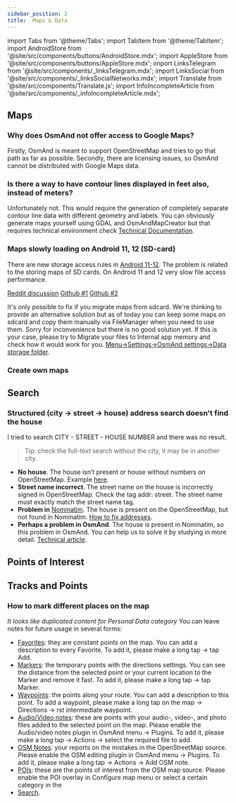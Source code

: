 ```yaml
---
sidebar_position: 2
title:  Maps & Data
---
```


import Tabs from '@theme/Tabs';
import TabItem from '@theme/TabItem';
import AndroidStore from '@site/src/components/buttons/AndroidStore.mdx';
import AppleStore from '@site/src/components/buttons/AppleStore.mdx';
import LinksTelegram from '@site/src/components/_linksTelegram.mdx';
import LinksSocial from '@site/src/components/_linksSocialNetworks.mdx';
import Translate from '@site/src/components/Translate.js';
import InfoIncompleteArticle from '@site/src/components/_infoIncompleteArticle.mdx';

<InfoIncompleteArticle/>

## Maps
### Why does OsmAnd not offer access to Google Maps?

Firstly, OsmAnd is meant to support OpenStreetMap and tries to go that path as far as possible. Secondly, there are licensing issues, so OsmAnd cannot be distributed with Google Maps data.

### Is there a way to have contour lines displayed in feet also, instead of meters?

Unfortunately not. This would require the generation of completely separate contour line data with different geometry and labels. You can obviously generate maps yourself using GDAL and OsmAndMapCreator but that requires technical environment check [Technical Documentation](../../technical/index.md).

### Maps slowly loading on Android 11, 12 (SD-card)

There are new storage access rules in [Android 11-12](https://www.androidauthority.com/android-12-privacy-features-1225859/). The problem is related to the storing maps of SD cards. On Android 11 and 12 very slow file access performance. 

[Reddit discussion](https://www.reddit.com/r/androiddev/comments/kpn68k/android_11_very_slow_file_access_performance/) [Github #1](https://github.com/osmandapp/OsmAnd/issues/10453) [Github #2](https://github.com/osmandapp/OsmAnd/issues/12046)

It's only possible to fix if you migrate maps from sdcard. We're thinking to provide an alternative solution but as of today you can keep some maps on sdcard and copy them manually via FileManager when you need to use them. Sorry for inconvenience but there is no good solution yet.
If this is your case, please try to Migrate your files to Internal app memory and check how it would work for you. 
[Menu->Settings->OsmAnd settings->Data storage folder](../personal/storage#data-storage-folder-android).


### Create own maps

## Search
### Structured (city &#8594; street &#8594; house) address search doesn't find the house

I tried to search CITY - STREET - HOUSE NUMBER and there was no result. 
>Tip: check the full-text search without the city, it may be in another city.

- **No house**. The house isn’t present or house without numbers on OpenStreetMap. Example [here](https://www.openstreetmap.org/#map=19/33.91937/-118.24357).
- **Street name incorrect**. The street name on the house is incorrectly signed in OpenStreetMap. Check the tag addr: street. The street name must exactly match the street name tag.
- **Problem in** [Nominatim](https://www.openstreetmap.org/#map=19/33.91937/-118.24357). The house is present on the OpenStreetMap, but not found in Nominatim. [How to fix addresses](https://wiki.openstreetmap.org/wiki/Addresses).
- **Perhaps a problem in OsmAnd**. The house is present in Nominatim, so this problem in OsmAnd. You can help us to solve it by studying in more detail. [Technical article](../../technical/algorithms/trace-address-search-issues.md).

## Points of Interest

## Tracks and Points
### How to mark different places on the map
*It looks like duplicated content for Personal Data category*
You can leave notes for future usage in several forms:

-   [Favorites](../personal/favorites.md): they are constant points on the map. You can add a description to every Favorite. To add it, please make a long tap -> tap Add.
-   [Markers](../personal/markers.md): the temporary points with the directions settings. You can see the distance from the selected point or your current location to the Marker and remove it fast. To add it, please make a long tap -> tap Marker.
-   [Waypoints](../personal/tracks.md): the points along your route. You can add a description to this point. To add a waypoint, please make a long tap on the map -> Directions -> rst intermediate waypoint.
-   [Audio/Video notes](../plugins/audio-video-notes.md): these are points with your audio-, video-, and photo files added to the selected point on the map. Please enable the Audio/video notes plugin in OsmAnd menu -> Plugins. To add it, please make a long tap -> Actions -> select the required file to add.
-   [OSM Notes](https://www.facebook.com/watch/?v=673312246195291): your reports on the mistakes in the OpenStreetMap source. Please enable the OSM editing plugin in OsmAnd menu -> Plugins. To add it, please make a long tap -> Actions -> Add OSM note.
-   [POIs](../search/index.md): these are the points of interest from the OSM map source. Please enable the POI overlay in Configure map menu or select a certain category in the
-   [Search](../search/index.md).

